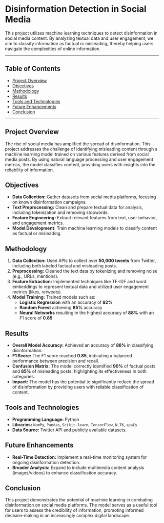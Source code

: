 # Disinformation Detection in Social Media

This project utilizes machine learning techniques to detect disinformation in social media content. By analyzing textual data and user engagement, we aim to classify information as factual or misleading, thereby helping users navigate the complexities of online information.

---

## Table of Contents
- [Project Overview](#project-overview)
- [Objectives](#objectives)
- [Methodology](#methodology)
- [Results](#results)
- [Tools and Technologies](#tools-and-technologies)
- [Future Enhancements](#future-enhancements)
- [Conclusion](#conclusion)

---

## Project Overview
The rise of social media has amplified the spread of disinformation. This project addresses the challenge of identifying misleading content through a machine learning model trained on various features derived from social media posts. By using natural language processing and user engagement metrics, the model classifies content, providing users with insights into the reliability of information.

## Objectives
- **Data Collection:** Gather datasets from social media platforms, focusing on known disinformation campaigns.
- **Text Preprocessing:** Clean and prepare textual data for analysis, including tokenization and removing stopwords.
- **Feature Engineering:** Extract relevant features from text, user behavior, and engagement metrics.
- **Model Development:** Train machine learning models to classify content as factual or misleading.

## Methodology
1. **Data Collection:** Used APIs to collect over **50,000 tweets** from Twitter, including both labeled factual and misleading posts.
2. **Preprocessing:** Cleaned the text data by tokenizing and removing noise (e.g., URLs, mentions).
3. **Feature Extraction:** Implemented techniques like TF-IDF and word embeddings to represent textual data and utilized user engagement metrics (likes, retweets).
4. **Model Training:** Trained models such as:
   - **Logistic Regression** with an accuracy of **82%**
   - **Random Forest** achieving **85%** accuracy
   - **Neural Networks** resulting in the highest accuracy of **88%** with an F1 score of **0.85**

## Results
- **Overall Model Accuracy:** Achieved an accuracy of **88%** in classifying disinformation.
- **F1 Score:** The F1 score reached **0.85**, indicating a balanced performance between precision and recall.
- **Confusion Matrix:** The model correctly identified **90%** of factual posts and **85%** of misleading posts, highlighting its effectiveness in both categories.
- **Impact:** The model has the potential to significantly reduce the spread of disinformation by providing users with reliable classification of content.

## Tools and Technologies
- **Programming Language:** Python
- **Libraries:** `NumPy`, `Pandas`, `Scikit-learn`, `TensorFlow`, `NLTK`, `spaCy`
- **Data Source:** Twitter API and publicly available datasets.

## Future Enhancements
- **Real-Time Detection:** Implement a real-time monitoring system for ongoing disinformation detection.
- **Broader Analysis:** Expand to include multimedia content analysis (images/videos) to enhance classification accuracy.

## Conclusion
This project demonstrates the potential of machine learning in combating disinformation on social media platforms. The model serves as a useful tool for users to assess the credibility of information, promoting informed decision-making in an increasingly complex digital landscape.

